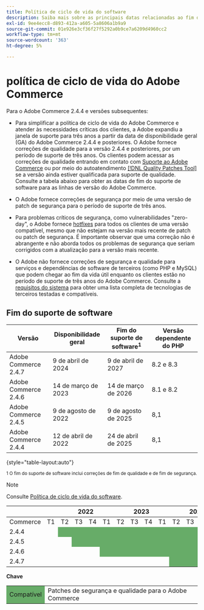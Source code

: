 ```yaml
---
title: Política de ciclo de vida do software
description: Saiba mais sobre as principais datas relacionadas ao fim do suporte de software de versões do Adobe Commerce.
exl-id: 9ee4ecc8-d893-412a-a605-5a8606a1b9a9
source-git-commit: 01e926e3cf36f27f5292a0b9ce7a6209d4960cc2
workflow-type: tm+mt
source-wordcount: '363'
ht-degree: 5%

---
```



# política de ciclo de vida do Adobe Commerce

Para o Adobe Commerce 2.4.4 e versões subsequentes:

- Para simplificar a política de ciclo de vida do Adobe Commerce e atender às necessidades críticas dos clientes, a Adobe expandiu a janela de suporte para três anos a partir da data de disponibilidade geral (GA) do Adobe Commerce 2.4.4 e posteriores. O Adobe fornece correções de qualidade para a versão 2.4.4 e posteriores, por um período de suporte de três anos. Os clientes podem acessar as correções de qualidade entrando em contato com [Suporte ao Adobe Commerce](https://experienceleague.adobe.com/docs/commerce-knowledge-base/kb/help-center-guide/magento-help-center-user-guide.html) ou por meio do autoatendimento [[!DNL Quality Patches Tool]](https://experienceleague.adobe.com/tools/commerce-quality-patches/index.html) se a versão ainda estiver qualificada para suporte de qualidade. Consulte a tabela abaixo para obter as datas de fim do suporte de software para as linhas de versão do Adobe Commerce.

- O Adobe fornece correções de segurança por meio de uma versão de patch de segurança para o período de suporte de três anos.

- Para problemas críticos de segurança, como vulnerabilidades &quot;zero-day&quot;, o Adobe fornece [hotfixes](https://support.magento.com/hc/en-us/sections/360003869892-Known-issues-patches-attached-) para todos os clientes de uma versão compatível, mesmo que não estejam na versão mais recente de patch ou patch de segurança. É importante observar que uma correção não é abrangente e não aborda todos os problemas de segurança que seriam corrigidos com a atualização para a versão mais recente.

- O Adobe não fornece correções de segurança e qualidade para serviços e dependências de software de terceiros (como PHP e MySQL) que podem chegar ao fim da vida útil enquanto os clientes estão no período de suporte de três anos do Adobe Commerce. Consulte a [requisitos do sistema](../installation/system-requirements.md) para obter uma lista completa de tecnologias de terceiros testadas e compatíveis.

## Fim do suporte de software

| Versão | Disponibilidade geral | Fim do suporte de software<sup>1</sup> | Versão dependente do PHP |
|----------------------|----------------------|-------------------------------------|-----------------------|
| Adobe Commerce 2.4.7 | 9 de abril de 2024 | 9 de abril de 2027 | 8.2 e 8.3 |
| Adobe Commerce 2.4.6 | 14 de março de 2023 | 14 de março de 2026 | 8.1 e 8.2 |
| Adobe Commerce 2.4.5 | 9 de agosto de 2022 | 9 de agosto de 2025 | 8,1 |
| Adobe Commerce 2.4.4 | 12 de abril de 2022 | 24 de abril de 2025 | 8,1 |

{style="table-layout:auto"}

<sup>1 O fim do suporte de software inclui correções de fim de qualidade e de fim de segurança.</sup><br>

>[!NOTE]
>
>Consulte [Política de ciclo de vida do software](https://www.adobe.com/content/dam/cc/en/legal/terms/enterprise/pdfs/Adobe-Commerce-Software-Lifecycle-Policy.pdf).

<table style="table-layout:auto">
<thead>
  <tr>
    <th colspan="2"></th>
    <th colspan="4">2022</th>
    <th colspan="4">2023</th>
    <th colspan="4">2024</th>
    <th colspan="4">2025</th>
    <th colspan="4">2026</th>
    <th colspan="4">2027</th>
  </tr>
</thead>
<tbody>
  <tr>
    <td>Commerce</td>
    <td>T1</td>
    <td>T2</td>
    <td>T3</td>
    <td>T4</td>
    <td>T1</td>
    <td>T2</td>
    <td>T3</td>
    <td>T4</td>
    <td>T1</td>
    <td>T2</td>
    <td>T3</td>
    <td>T4</td>
    <td>T1</td>
    <td>T2</td>
    <td>T3</td>
    <td>T4</td>
    <td>T1</td>
    <td>T2</td>
    <td>T3</td>
    <td>T4</td>
    <td>T1</td>
    <td>T2</td>
    <td>T3</td>
    <td>T4</td>
  </tr>
  <tr>
    <td>2.4.4</td>
    <td></td>
    <td colspan="13" style="background-color:#67ac68;"></td>
    <td colspan="10"></td>
  </tr>
  <tr>
    <td>2.4.5</td>
    <td colspan="2"></td>
    <td colspan="13" style="background-color:#67ac68;"></td>
    <td colspan="9"></td>
  </tr>
  <tr>
    <td>2.4.6</td>
    <td colspan="4"></td>
    <td colspan="13" style="background-color:#67ac68;"></td>
    <td colspan="8"></td>
  </tr>
  <tr>
    <td>2.4.7</td>
    <td colspan="9"></td>
    <td colspan="13" style="background-color:#67ac68;"></td>
    <td colspan="2"></td>
  </tr>
</tbody>
</table>

**Chave**

<table style="table-layout:auto">
 <tbody>
  <tr>
   <td style="background-color:#67ac68;">Compatível</td>
   <td>Patches de segurança e qualidade para o Adobe Commerce</td>
  </tr>
  <!-- <tr>
   <td style="background-color:#cd3c3c;">End of software support</td>
   <td>Version that has reached end of software support.</td>
  </tr>
 </tbody> -->
</table>
